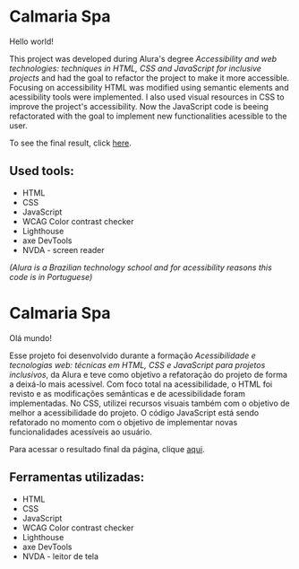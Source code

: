 # Calmaria Spa

Hello world! 

This project was developed during Alura's degree *Accessibility and web technologies: techniques in HTML, CSS and JavaScript for inclusive projects* and had the goal to refactor the project to make it more accessible. Focusing on accessibility HTML was modified using semantic elements and acessibility tools were implemented. I also used visual resources in CSS to improve the project's accessibility. Now the JavaScript code is beeing refactorated with the goal to implement new functionalities acessible to the user.

To see the final result, click [here](https://learning-css-accessibility-calmaria-spa.vercel.app/).

## Used tools:

* HTML
* CSS
* JavaScript
* WCAG Color contrast checker
* Lighthouse
* axe DevTools
* NVDA - screen reader

*(Alura is a Brazilian technology school and for acessibility reasons this code is in Portuguese)*

#

# Calmaria Spa

Olá mundo! 

Esse projeto foi desenvolvido durante a formação *Acessibilidade e tecnologias web: técnicas em HTML, CSS e JavaScript para projetos inclusivos*, da Alura e teve como objetivo a refatoração do projeto de forma a deixá-lo mais acessível. Com foco total na acessibilidade, o HTML foi revisto e as modificações semânticas e de acessibilidade foram implementadas. No CSS, utilizei recursos visuais também com o objetivo de melhor a acessibilidade do projeto. O código JavaScript está sendo refatorado no momento com o objetivo de implementar novas funcionalidades acessíveis ao usuário.

Para acessar o resultado final da página, clique [aqui](https://learning-css-accessibility-calmaria-spa.vercel.app/).

## Ferramentas utilizadas:

* HTML
* CSS
* JavaScript
* WCAG Color contrast checker
* Lighthouse
* axe DevTools
* NVDA - leitor de tela
 
